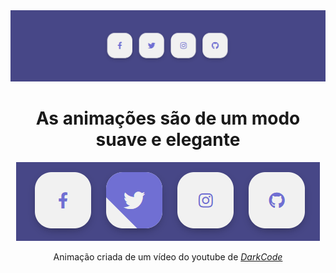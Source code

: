 <div align=center>
  <img src="./animation.png" alt="Imagens da animação">
  <h1>As animações são de um modo suave e elegante</h1>
  <img src="./animationicon.png" alt="Animação dos ícones">
  <p>Animação criada de um vídeo do youtube de <i><a href="https://www.youtube.com/channel/UCD3KVjbb7aq2OiOffuungzw">DarkCode</a></i></p>
</div>